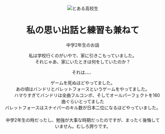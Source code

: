 <html lang="ja">
  <head>
    <title>HTML言語練習</title>
  <head>
  <div style="text-align:center;">
    <img src="https://genshinnews.apexlegends-leaksnews.com/wp-content/uploads/2021/07/ayaka-13-1024x576.png" alt="とある高校生">
  <div style="text-align:center;">
  <body><h1>私の思い出話と練習も兼ねて</h1>
  </div>
    <p>中学2年生のお話</p>
        私は学校行くのがいやで、家に引きこもっていました。<br>それじゃあ、家にいたときは何をしていたのか？
　　<p>それは、、、</p>
       ゲームを死ぬほどやってました。<br>あの頃はバンドリとバレットフォースというゲームをやってました。<br>
    　　ハマりすぎてバンドリは全曲フルコンボ、そしてオールパーフェクトを160曲ぐらいとってました<br>バレットフォースはスナイパーのキル数が日本二位になるほどやっていました。
　　　　<br>中学2年生の時だったし、勉強が大事な時期だったのですが、まったく後悔していません。むしろ誇りです。
    </body>
</html>
